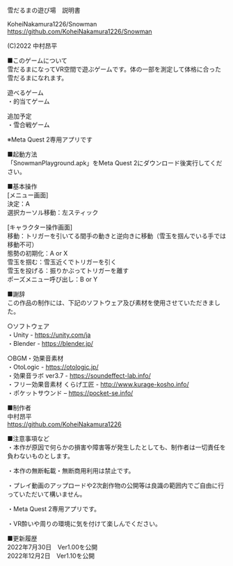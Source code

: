 雪だるまの遊び場　説明書  
  
KoheiNakamura1226/Snowman  
https://github.com/KoheiNakamura1226/Snowman  
  
(C)2022 中村昂平  
  
■このゲームについて  
雪だるまになってVR空間で遊ぶゲームです。体の一部を測定して体格に合った雪だるまになれます。  
  
遊べるゲーム  
・的当てゲーム  
  
追加予定  
・雪合戦ゲーム  
  
※Meta Quest 2専用アプリです  
  
■起動方法  
「SnowmanPlayground.apk」をMeta Quest 2にダウンロード後実行してください。  
  
■基本操作  
[メニュー画面]  
決定：A  
選択カーソル移動：左スティック  
  
[キャラクター操作画面]  
移動：トリガーを引いてる間手の動きと逆向きに移動（雪玉を掴んでいる手では移動不可）  
態勢の初期化：A or X  
雪玉を掴む：雪玉近くでトリガーを引く  
雪玉を投げる：振りかぶってトリガーを離す  
ポーズメニュー呼び出し：B or Y  
  
■謝辞  
この作品の制作には、下記のソフトウェア及び素材を使用させていただきました。  
  
○ソフトウェア  
・Unity - https://unity.com/ja  
・Blender - https://blender.jp/  
  
○BGM・効果音素材  
・OtoLogic - https://otologic.jp/  
・効果音ラボ ver3.7 - https://soundeffect-lab.info/  
・フリー効果音素材 くらげ工匠 - http://www.kurage-kosho.info/  
・ポケットサウンド – https://pocket-se.info/  
  
■制作者  
中村昂平  
https://github.com/KoheiNakamura1226  
  
■注意事項など  
・本作が原因で何らかの損害や障害等が発生したとしても、制作者は一切責任を負わないものとします。  
  
・本作の無断転載・無断商用利用は禁止です。  
  
・プレイ動画のアップロードや2次創作物の公開等は良識の範囲内でご自由に行っていただいて構いません。  
  
・Meta Quest 2専用アプリです。  
  
・VR酔いや周りの環境に気を付けて楽しんでください。  
  
■更新履歴  
2022年7月30日　Ver1.00を公開  
2022年12月2日　Ver1.10を公開 
